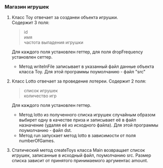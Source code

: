 ### Магазин игрушек
1. Класс Toy отвечает за созданеи объекта игрушки.  
    Содержит 3 поля:
   > id  
   > имя  
   > частота выпадения игрушки
    
    Для каждого поля установлен геттер, для поля dropFrequency установлен сеттер.
    - Метод writeInFile записывает в указанный файл данные объекта класса Toy. Для этой программы поумолчанию - файл "src"

2. Класс Lotto отвечает за проведение лотереи.
    Содержит 2 поля:
    > список игрушек  
    > количество игр
 
   Для каждого поля установлен геттер.  
   - Метод lotto из полученного списка игрушек случайным образом выбирет одну в качестве приза и записывает её в файл назначение (удаляя её из исходного файла). Для этой программы поумолчанию - файл dst.
   - Метод run запускает метод lotto в зависимости от поля numberOfGames.
3. Статический метод createToys класса Main возвращает список игрушек, записанные в исходный файл, поумолчанию src. Размер списка зависит от принятого принимаемого аргументас amount.
